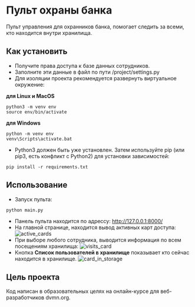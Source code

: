 # Пульт охраны банка
Пульт управления для охранников банка, помогает следить за всеми, кто находится внутри хранилища.

## Как установить
- Получите права доступа к базе данных сотрудников.
- Заполните эти данные в файл по пути /project/settings.py
- Для изоляции проекта рекомендуется развернуть виртуальное окружение:
  
**для Linux и MacOS**
```
python3 -m venv env
source env/bin/activate
```
**для Windows**
```
python -m venv env
venv\Scripts\activate.bat
```
- Python3 должен быть уже установлен. Затем используйте pip (или pip3, есть конфликт с Python2) для установки зависимостей:
```
pip install -r requirements.txt
```

## Использование
- Запуск пульта:
```
python main.py
```
- Панель пульта находится по адрессу: http://127.0.0.1:8000/
- На главной странице, находится вывод активных карт доступа:
![active_cards](https://github.com/viktorshish/django-orm-watching-storage/assets/108957333/0a499a3a-ab19-42a5-99cb-0a1f9562d43d)
- При выборе любого сотрудника, выводится информация по всем посещениям хранилища:
![visits_card](https://github.com/viktorshish/django-orm-watching-storage/assets/108957333/92f66788-ae33-40aa-8a36-437dd49c2451)
- Кнопка **Список пользователей в хранилище** показывает кто сейчас находится в хранилище.
![card_in_storage](https://github.com/viktorshish/django-orm-watching-storage/assets/108957333/ccef657f-68d1-45d1-b832-653568880c22)

## Цель проекта
Код написан в образовательных целях на онлайн-курсе для веб-разработчиков dvmn.org.
